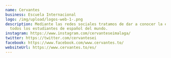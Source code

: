 ```yaml
---
name: Cervantes
business: Escuela Internacional
logo: /img/upload/logos-web-1-.png
description: Mediante las redes sociales tratamos de dar a conocer la escuela a
  todos los estudiantes de español del mundo.
instagram: https://www.instagram.com/cervanteseimalaga/
twitter: https://twitter.com/cervantesei
facebook: https://www.facebook.com/www.cervantes.to/
websiteUrl: https://www.cervantes.to/es/
---
```

